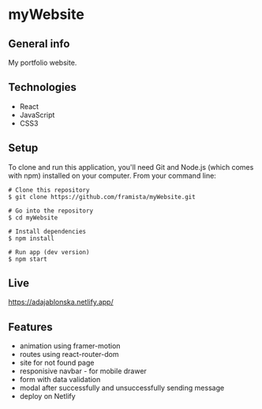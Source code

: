 # myWebsite

## General info

My portfolio website.

## Technologies

- React
- JavaScript
- CSS3

## Setup

To clone and run this application, you'll need Git and Node.js (which comes with npm) installed on your computer. From your command line:

```
# Clone this repository
$ git clone https://github.com/framista/myWebsite.git

# Go into the repository
$ cd myWebsite

# Install dependencies
$ npm install

# Run app (dev version)
$ npm start

```

## Live

https://adajablonska.netlify.app/

## Features

- animation using framer-motion
- routes using react-router-dom
- site for not found page
- responisive navbar - for mobile drawer
- form with data validation
- modal after successfully and unsuccessfully sending message
- deploy on Netlify
